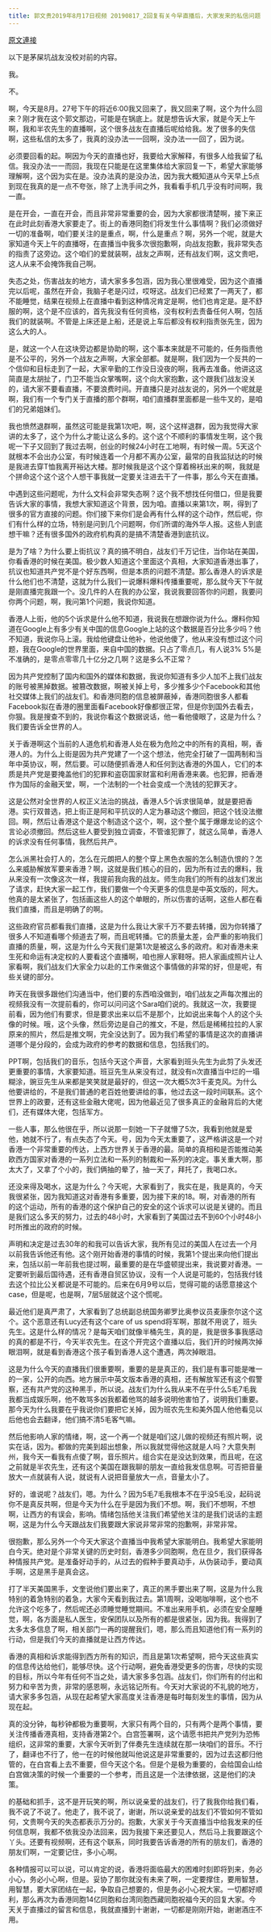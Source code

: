 ```yaml
---
title: 郭文贵2019年8月17日视频 20190817_2回复有关今早直播后，大家发来的私信问题
---
```


[原文連接](https://gnews.org/ThreadView/53478911)

以下是茅屎坑战友没校对前的内容。  

  我。

  不。

  啊，今天是8月。27号下午的将近6:00我又回来了，我又回来了啊，这个为什么回来？刚才我在这个郭文那边，可能是在锅底上。就是想告诉大家，就是今天上午啊，我和半农先生的直播啊，这个很多战友在直播后呢给给我。发了很多的失信啊，这些私信的太多了，我真的没办法一一回啊，没办法一一回了，因为说。

  必须要回看的起。啊因为今天的直播也好，我要给大家解释，有很多人给我留了私信。我没办法一一而回，我现在只能是在这里集体给大家回复一下，希望大家能够理解啊，这个因为实在是。没办法真的是没办法，因为我大概知道从今天早上5点到现在我真的是一点不夸张，除了上洗手间之外，我看看手机几乎没有时间啊，我一直。

  是在开会，一直在开会，而且非常非常重要的会，因为大家都很清楚啊，接下来正在此时此刻香港大家要走了。街上的香港同胞们将发生什么事情啊？我们必须做好一切的准备啊，咱们要关注的是重点，啊，什么是重点？啊，另外一个呢，就是大家知道今天上午的直播呀，在直播当中我多次很抱歉啊，向战友抱歉，我非常失态的指责了这旁边。这个咱们的爱就装啊，战友之声啊，还有战友们啊，这文贵吧，这人从来不会掩饰我自己啊。

  失态之处，伤害战友的地方，请大家多多包涵，因为我心里很难受，因为这个直播完以后呢，虽然在开会，我脑子老是闪过，哎呀这。战友们已经累了一两天了，都不能睡觉，结果在视频上在直播中看到这种情况肯定是啊，他们也肯定是。是不舒服的啊，这个是不应该的，首先我没有任何资格，没有权利去责备任何人啊，包括我们的就装啊。不管是上床还是上船，还是说上车后都没有权利指责张先生，因为这么大的人。

  是，就这一个人在这块旁边都是协助的啊，这个事本来就是不可能的，任务指责他是不公平的，另外一个战友之声啊，大家全部都。就是啊，我们因为一个反共的一个信仰和目标走到了一起，大家辛勤的工作没日没夜的啊，我再去准备。他讲这这简直是太胡扯了，门卫不能当众掌嘴啊，这个向大家抱歉，这个跟我们战友没关的，请大家不要看直播，不要浪费时间。开直播只是对战友说的，另外一个呢就是啊，我们有一个专门关于直播的那个群啊，咱们直播群里面都是一些牛叉的，是咱们的兄弟姐妹们。

  我也愤然退群啊，虽然这可能是我第1次吧，啊，这个这样退群，因为我觉得大家讲的太多了，这个为什么才能让这么多的。这个这个不顺利的事情发生啊，这个我呢一下子又回到了我过去啊，创业的时候24小时在工地啊，有时候一周。5天这个就根本不会出办公室，有时候连着一个月都不离办公室，最常的自我监狱达的时候是我进去穿T恤我离开裕达大楼。那时候我是这个这个穿着棉袄出来的啊，我就是个拼命这个这个这个人想干事我就一定要关注进去干了一件事，那么今天在直播。

  中遇到这些问题呢，为什么文科会非常失态啊？这个我不想找任何借口，但是我要告诉大家的事情，我想大家知道这个背景，因为咱。直播以来第1次，啊，得到了很多的官方直接的问题。你们接下来你们是会再有什么样的这个动作，然后呢，你们有什么样的立场，特别是问到几个问题啊，你们所谓的海外华人报。这些人到底想干嘛？还有很多国外的政府机构真的是搞不清楚香港到底抗议。

  是为了啥？为什么要上街抗议？真的搞不明白，战友们千万记住，当你站在美国，你看香港的时候在美国。极少数人知道这个里面这个真相，大家知道香港出事了，抗议也知道共产党不是个好东西啊，但是本质的问题不清楚。那么香港人的诉求是什么他们也不清楚，这就为什么我们一说爆料爆料传播重要呢，那么就今天下午就是刚直播完我跟一个。没几件的人在我的办公室，我说我要回答你的问题，我要问你两个问题，啊，我问第1个问题，我说你知道。

  香港人上街，他的5个诉求是什么他不知道，我说我在想跟你说为什么。爆料你知道在Google上有多少有关中国的信息Google上站的这个数据是百分比多少吗？他不知道，我说你马上滚。我给他键盘让他补，他说他傻了，他从来没有想过这个问题，我在Google的世界里面，来自中国的数据。只占了零点几，有人说3% 5%是不准确的，是零点零零几十亿分之几啊？这是多么不正常？

  因为共产党控制了国内和国外的媒体和数据，我说你知道有多少人加不上我们战友的账号被黑掉数据。被篡改数据，啊被关掉上号，多少推多少个Facebook和其他社交媒体上我们的战友们。和香港同胞的信息被屏蔽掉，香港同胞很多人都看Facebook拟在香港的圈里面看Facebook好像都很正常，但是你到国外去看去，你狠。我是搜查不到的，我说你看这个数据说话，他一看他傻眼了，这是为什么？我们要告诉全世界的人。

  关于香港啊这个当前的人道危机和香港人处在极为危险之中的所有的真相，啊，香港人的。为什么上街是因为共产党建了一个这个想法，他完全打破了一国两制和当年中英协议，啊，然后要。可以随便抓香港人和任何到达香港的外国人，它们的本质是共产党是要掩盖他们的犯罪和盗窃国家财富和利用香港来袭。也犯罪，把香港作为国际的金融天堂，啊，一个法制的一个社会变成一个洗钱的犯罪天才。

  这是公然对全世界的人权正义法治的挑战，香港人5个诉求很简单，就是要把香港。实行双普选，把上街正是阿和平抗议的人定为暴动这个撤回，把这个钱没法撤回。啊，然后让香港这个是这个制造这个这个，啊，这个整个属于爆爆龙论的这个言论必须撤回。然后这些人要受到独立调查，不管谁犯罪了，就这么简单，香港人的诉求没有任何事情，我然后共产。

  怎么派黑社会打人的，怎么在元朗把人的整个穿上黑色衣服的怎么制造仇恨的？怎么来威胁解放军要来香港？啊，这就是我们核心的目的，因为所有过去的爆料，我从来没有一次像这次一样，我提前我向我的战友。师生向我们的所有的战友们发出了请求，赶快大家一起工作，我们要做一个今天更多的信息是中英文版的，阿大。他真的是太紧张了，包括画这些人的这个单眼的，所以伤害的话啊，这些人都在看我们直播，而且是明确了的啊。

  这些政府官员都看我们直播，这是为什么我让大家千万不要去转播，因为你转播了很多人不知道看哪个频道去了啊，而且呢转播。它的质量太差，会严重的影响我们直播的质量，啊，这是为什么今天我们是第1次是被这么多的政府。和对香港未来生死和命运有决定权的人要看这个直播啊，咱也擦人家鞋呀。把人家画成照片让人家看啊，我们战友们大家全力以赴的工作来做这个事情做的非常的好，但是呢，有些关键的部分。

  昨天在我很多跟他们沟通当中，他们要的东西咱没做到，咱们战友之声每次推出的视频我没有一次提前看的，你可以问问这个Sara咱们说的。我就这一次，我要提前看，因为他们有要求，但是要求出来以后不是那个，比如说出来每个人的这个头像的时候。哦，这个头像，然后旁边是自己的推文，不是，然后是稀稀拉拉的人家原来的照片，然后是推文啊，完全没达到了。因为我们希望的事情是这次的直播讲道哪个是分段的，会成为政府的参考的数据和信息，包括我们的。

  PPT啊，包括我们的音乐，包括今天这个声音，大家看到班头先生为此剪了头发还更重要的事情，大家要知道。班豆先生从来没有过，就没有n次直播当中烂的一塌糊涂，豌豆先生从来都是笑笑就是最好的，但这一次大概5次3千麦克风。为什么他要讲给的，不是我们普通的老百姓他要讲给的事，他过去这一段时间联系。这个世界上的政要，还有这些金融大佬呢，因为他最近见了很多真正的金融背后的大佬们，还有媒体大佬，包括军方。

  一些人事，那么他很在乎，所以说那一刻她一下子就懵了5次，我看到他就是爱他，她就不行了，有点失态了今天。号，因为今天太重要了，这严格讲这是一个对香港一个非常重要的传达，上西方世界关于香港的最。简单的真相和是否能推动美欧西方国家对香港的一系列立法和一系列的制裁和一系列的决定。事关重大啊，那太大了，又拿了个小的，我们俩抽的晕了，抽一天了，拜托了，我喝口水。

  还没来得及喝水，这是为什么？今天呢，大家看到了，我实在是，我是真的，今天我很紧张，因为我知道这对香港有多重要，因为接下来的18。啊，对香港的所有的这个运动，所有的香港的这个保护自己的安全的这个诉求可以说是关键的。而且是我们这么多天的努力，过去的48小时，大家看到了美国过去不到60个小时48小时所推出的政府的时候。

  声明和决定是过去30年的和我可以告诉大家，我所有见过的美国人在过去一个月以前我告诉他还有他。这个刚开始香港的事情的时候，我第1个提出来向他们提出来，包括以前一年前我也提过啊，最重要的是在华盛顿提出来，我说要对香港。一定要听到最后国待遇，还有香港自贸区协议，没有一个人说是可能的，包括我付钱去这个拉比公关都说是不可能的。后来在6月9号以后，觉得可能的话愿意接这个case，但是呢，也是啊，7层5层就这个这个慌呢。

  最近他们是真严肃了，大家看到了总统副总统国务卿罗比奥参议员麦康奈尔这个这个。这个恶意还有Lucy还有这个care of us spend将军啊，那就不用说了，班头先生。这是什么样的情况？是每天咱们就像半桶先生，真的是，我是很多事我感动的真的都是不行，今天半农先生。在这个开完这个直播以后，我们开的时候两次掉眼泪啊，就是看到香港这个孩子看到香港人这个遭遇，两次掉眼泪。

  这是为什么今天的直播我们很重要啊，重要的是是真正的，我们是有事可能是唯一的一家，公开的向西。地方展示中英文版本香港的真相，还有解放军还有这个假警察，还有共产党的这种黑手，所以说。战友们为什么我从来不在乎什么5毛7毛我我都当成娱乐啊，他不敢骂多凶我都着他骂的越多说明他害怕了，说明我们重要。那今天为什么我要在乎我说你们要把它关掉，因为班农先生和美外国人他他看见以后他也会去翻译，他们搞不清5毛客气嘛。

  然后他影响人家的情绪，啊，这一个再一个就是咱们这儿做的视频还有照片啊，说实在话，因为。都做的完美到超出想象，所以我就觉得他这就是人吗？大意失荆州，我今天一看我有点傻了啊，音乐照片。组合实在是没达到效果，而且呢，在这之前就是半农先生，还有这个美国在跟我聊的朋友一直给我发信息啊。可否把音量放大一点就装有人说，就说有人说把音量放大一点，音量太小了。

  好的，谁说呢？战友们，嗯。为什么？因为5毛7毛我根本不在乎没5毛没，起码说你不是真反共啊，但是今天为什么在乎是因为我们不想。啊，我们不想啊，不想啊，让西方的有误会，影响。情绪包括他关注我们希望他关注的是我们说话的主题啊，这是为什么今天跟战友们我要跟大家说非常非常的抱歉啊，非常非常。

  很抱歉，那么另外一个今天大家这个直播当中我希望大家能明白。我希望大家能明白今天。绝对是个非常关键的历史时刻，香港多少同胞啊，危在旦夕，我们获得各种情报共产党。是准备好动手的，从过去的假种手要真动手，从伪装动手，要动真手啊，这是黑手是真会这。

  打了半天美国黑手，文奎说他们要出来了，真正的黑手要出来了啊，这是为什么我特别的着急特别的着急，大家今天看到我过去。第1周啊，没喝咖啡啊，这个也不允许这个吃多了，然后呢还必须睡觉睡觉期间。不准出来用手机，必须在安全屋睡觉，啊，各方面是私人医生，安保团队以及所有的都是很紧张，因为我。我得到了太多太多信息了啊，相关部门一再的提醒我们，嗯，那么而且知道他们有一系列的行动，但是我们今天的直播就是让西方传达。

  香港的真相和诉求能得到西方所有的知识，而且是第1次希望啊，把今天这些真实的信息传达给他们，能够尽快。这个行动啊，避免香港受更多的伤害，尽快的实现的目标，所以今年有任何不当之处，请大家多多包涵。战友们，你们所有的付出和努力和辛苦为贵，非常的感恩啊，永远铭记所有。今天对大家说的不礼貌的地方，请大家多多包涵，从现在起希望大家高度关注香港是每时每刻发生的事情，因为从现在起。

  真的没分钟，每秒钟都极为重要啊，大家只有两个目的，只有两个是两个事情，要关注传播香港真相，支持香港第2个。白宫签署啊，这个请愿书把共产党列为恐怖组织，这非常的重要，大家今天听到了伴奏先生连续就在那一块咱们的音乐。不行了，翻译也不行了，他一在的时候他就叫他说这是非常重要的，因为过去这都归他管的，在白宫看上去不重要，但今天这个名。但是个是极为重要的，会给国会山给白宫做决策的时候一个重要的一个参考，而且这是一个法律依据，这是他们的决策。

  的基础和抓手，这不是开玩笑的啊，所以说亲爱的战友们，行了我我你给我们看，我不说了不说了。他走了，我不说了，谢谢，所以说亲爱的战友们不管如何不管如何，文贵啊今天的失态都表示万分的。抱歉，大家关于今天直播当中给我发来的任何信息啊，我都不依我没办法回来，因为我接下来还要见人，然后马上我要跟这个丫头。还要有视频啊，还有这个联系，同时我要告诉香港的所有的朋友们，香港的朋友们啊，一定要记住，多小心啊。

  各种情报可以可以说，可以肯定的说，香港将面临最大的困难时刻即将到来，务必小心，务必小心啊，但是。妥协了那你就没有未来了啊，一定要撑住，要用智慧，用智慧，要大家团结在一起，争取自己想要的，但是务必小心祝大家。一切都好顺利，那么再次为香港同胞14亿同胞和台湾同胞西藏同胞祝福今天的回复大家。今天关于直播过的留言和信息，我就直播到十谢谢，一切都是刚刚开始，谢谢酒庄不用。
